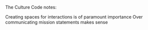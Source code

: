 The Culture Code notes:

Creating spaces for interactions is of paramount importance
Over communicating mission statements makes sense